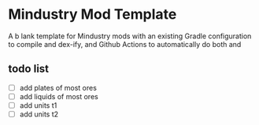# Mindustry Mod Template
A b
lank
 template for Mindustry mods with an existing Gradle configuration to compile and dex-ify, and Github Actions to automatically do both and
## todo list
- [ ]  add plates of most ores
- [ ] add liquids of most ores
- [ ] add units t1
- [ ] add units t2
